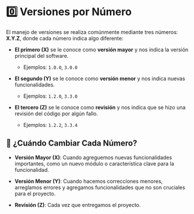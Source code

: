 # 0️⃣ Versiones por Número

El manejo de versiones se realiza comúnmente mediante tres números: **X.Y.Z**, donde cada número indica algo diferente:

- **El primero (X)** se le conoce como **versión mayor** y nos indica la versión principal del software.
  - Ejemplos: `1.0.0`, `3.0.0`
  
- **El segundo (Y)** se le conoce como **versión menor** y nos indica nuevas funcionalidades.
  - Ejemplos: `1.2.0`, `3.3.0`
  
- **El tercero (Z)** se le conoce como **revisión** y nos indica que se hizo una revisión del código por algún fallo.
  - Ejemplos: `1.2.2`, `3.3.4`

## 🤔 ¿Cuándo Cambiar Cada Número?

- **Versión Mayor (X)**: Cuando agreguemos nuevas funcionalidades importantes, como un nuevo módulo o característica clave para la funcionalidad.
  
- **Versión Menor (Y)**: Cuando hacemos correcciones menores, arreglamos errores y agregamos funcionalidades que no son cruciales para el proyecto.
  
- **Revisión (Z)**: Cada vez que entregamos el proyecto.

